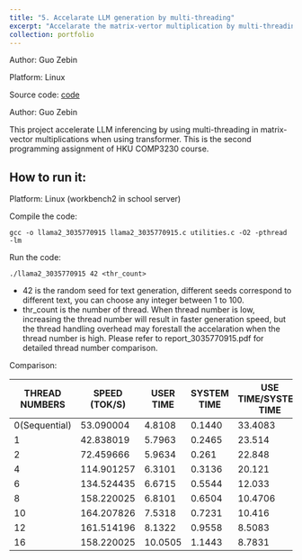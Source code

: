 ```yaml
---
title: "5. Accelarate LLM generation by multi-threading"
excerpt: "Accelarate the matrix-vertor multiplication by multi-threading Using C"
collection: portfolio
---
```

Author: Guo Zebin

Platform: Linux

Source code: [code](https://github.com/SILENT-GUO/LLM-Accelaration-by-Multithreading)

Author: Guo Zebin

This project accelerate LLM inferencing by using multi-threading in matrix-vector multiplications when using transformer.
This is the second programming assignment of HKU COMP3230 course.

## How to run it:
Platform: Linux (workbench2 in school server)

Compile the code: 
```
gcc -o llama2_3035770915 llama2_3035770915.c utilities.c -O2 -pthread -lm
```
Run the code:
```
./llama2_3035770915 42 <thr_count>
```
+ 42 is the random seed for text generation, different seeds correspond to different text, you can choose any integer between 1 to 100.
+ thr_count is the number of thread. When thread number is low, increasing the thread number will result in faster generation speed, but the thread handling overhead may forestall the accelaration when the thread number is high. Please refer to report_3035770915.pdf for detailed thread number comparison.


Comparison: 
<table>
  <thead>
    <tr>
      <th>THREAD NUMBERS</th>
      <th>SPEED (TOK/S)</th>
      <th>USER TIME</th>
      <th>SYSTEM TIME</th>
      <th>USE TIME/SYSTEM TIME</th>
    </tr>
  </thead>
  <tbody>
    <tr>
      <td>0(Sequential)</td>
      <td>53.090004</td>
      <td>4.8108</td>
      <td>0.1440</td>
      <td>33.4083</td>
    </tr>
    <tr>
      <td>1</td>
      <td>42.838019</td>
      <td>5.7963</td>
      <td>0.2465</td>
      <td>23.514</td>
    </tr>
    <tr>
      <td>2</td>
      <td>72.459666</td>
      <td>5.9634</td>
      <td>0.261</td>
      <td>22.848</td>
    </tr>
    <tr>
      <td>4</td>
      <td>114.901257</td>
      <td>6.3101</td>
      <td>0.3136</td>
      <td>20.121</td>
    </tr>
    <tr>
      <td>6</td>
      <td>134.524435</td>
      <td>6.6715</td>
      <td>0.5544</td>
      <td>12.033</td>
    </tr>
    <tr>
      <td>8</td>
      <td>158.220025</td>
      <td>6.8101</td>
      <td>0.6504</td>
      <td>10.4706</td>
    </tr>
    <tr>
      <td>10</td>
      <td>164.207826</td>
      <td>7.5318</td>
      <td>0.7231</td>
      <td>10.416</td>
    </tr>
    <tr>
      <td>12</td>
      <td>161.514196</td>
      <td>8.1322</td>
      <td>0.9558</td>
      <td>8.5083</td>
    </tr>
    <tr>
      <td>16</td>
      <td>158.220025</td>
      <td>10.0505</td>
      <td>1.1443</td>
      <td>8.7831</td>
    </tr>
  </tbody>
</table>











